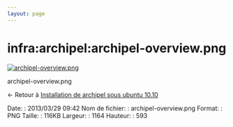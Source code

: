 ```yaml
---
layout: page
---
```


infra:archipel:archipel-overview.png
====================================

[![archipel-overview.png](../..//assets/media/infra/archipel/archipel-overview.png@cache=&w=900&h=458 "archipel-overview.png")](../..//assets/media/infra/archipel/archipel-overview.png@cache= "Afficher le fichier original")

archipel-overview.png

← Retour à [Installation de archipel sous ubuntu
10.10](../../../infra/archipel.html "infra:archipel")

Date:
:   2013/03/29 09:42
Nom de fichier:
:   archipel-overview.png
Format:
:   PNG
Taille:
:   116KB
Largeur:
:   1164
Hauteur:
:   593

